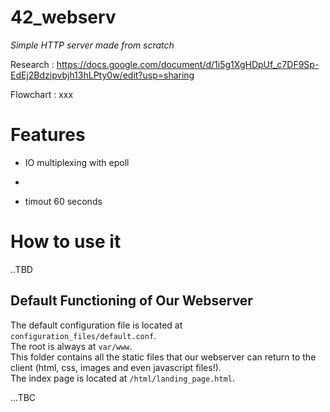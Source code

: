 # 42_webserv
<i>Simple HTTP server made from scratch</i>

Research :
https://docs.google.com/document/d/1i5g1XgHDpUf_c7DF9Sp-EdEj2Bdzipvbjh13hLPty0w/edit?usp=sharing

Flowchart :
xxx


# Features
- IO multiplexing with epoll
- 



- timout 60 seconds

# How to use it

..TBD

## Default Functioning of Our Webserver

The default configuration file is located at `configuration_files/default.conf`.</br>
The root is always at `var/www`.</br>
This folder contains all the static files that our webserver can return to the client (html, css, images and even javascript files!).</br>
The index page is located at `/html/landing_page.html`.</br>

...TBC